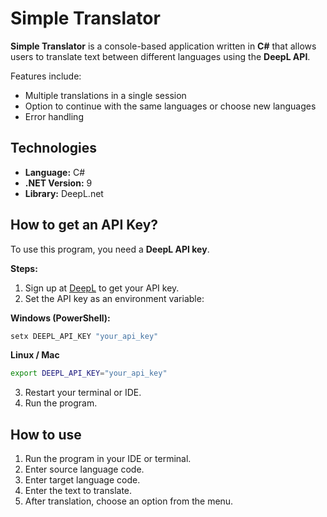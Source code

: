 # Simple Translator

**Simple Translator** is a console-based application written in **C#** that allows users to translate text between different languages using the **DeepL API**.

Features include:

- Multiple translations in a single session
- Option to continue with the same languages or choose new languages
- Error handling

## Technologies

- **Language:** C#
- **.NET Version:** 9
- **Library:** DeepL.net

## How to get an API Key?

To use this program, you need a **DeepL API key**.

**Steps:**

1. Sign up at [DeepL](https://www.deepl.com/pro-api) to get your API key.
2. Set the API key as an environment variable:

**Windows (PowerShell):**
```powershell
setx DEEPL_API_KEY "your_api_key"
````

**Linux / Mac**
```bash
export DEEPL_API_KEY="your_api_key"
````

3. Restart your terminal or IDE.
4. Run the program.

## How to use

1. Run the program in your IDE or terminal.
2. Enter source language code.
3. Enter target language code.
4. Enter the text to translate.
5. After translation, choose an option from the menu.

